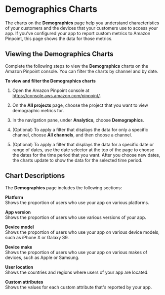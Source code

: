 # Demographics Charts<a name="analytics-demographics"></a>

The charts on the **Demographics** page help you understand characteristics of your customers and the devices that your customers use to access your app\. If you've configured your app to report custom metrics to Amazon Pinpoint, this page shows the data for those metrics\.

## Viewing the Demographics Charts<a name="analytics-demographics-view"></a>

Complete the following steps to view the **Demographics** charts on the Amazon Pinpoint console\. You can filter the charts by channel and by date\.

**To view and filter the Demographics charts**

1. Open the Amazon Pinpoint console at [https://console\.aws\.amazon\.com/pinpoint/](https://console.aws.amazon.com/pinpoint/)\.

1. On the **All projects** page, choose the project that you want to view demographic metrics for\.

1. In the navigation pane, under **Analytics**, choose **Demographics**\.

1. \(Optional\) To apply a filter that displays the data for only a specific channel, choose **All channels**, and then choose a channel\.

1. \(Optional\) To apply a filter that displays the data for a specific date or range of dates, use the date selector at the top of the page to choose the dates for the time period that you want\. After you choose new dates, the charts update to show the data for the selected time period\.

## Chart Descriptions<a name="analytics-demographics-description"></a>

The **Demographics** page includes the following sections:

**Platform**  
Shows the proportion of users who use your app on various platforms\.

**App version**  
Shows the proportion of users who use various versions of your app\.

**Device model**  
Shows the proportion of users who use your app on various device models, such as iPhone X or Galaxy S9\.

**Device make**  
Shows the proportion of users who use your app on various makes of devices, such as Apple or Samsung\.

**User location**  
Shows the countries and regions where users of your app are located\.

**Custom attributes**  
Shows the values for each custom attribute that's reported by your app\.